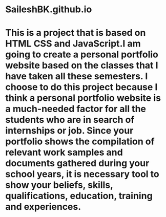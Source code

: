 # SaileshBK.github.io

# This is a project that is based on HTML CSS and JavaScript.I am going to create a personal portfolio website based on the classes that I have taken all these semesters. I choose to do this project because I think a personal portfolio website is a much-needed factor for all the students who are in search of internships or job. Since your portfolio shows the compilation of relevant work samples and documents gathered during your school years, it is necessary tool to show your beliefs, skills, qualifications, education, training and experiences.

